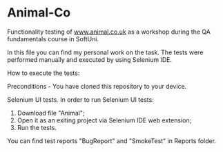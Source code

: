 # Animal-Co


Functionality testing of www.animal.co.uk as a workshop during the QA fundamentals course in SoftUni.

In this file you can find my personal work on the task. The tests were performed manually and executed by using Selenium IDE.

How to execute the tests:

Preconditions - You have cloned this repository to your device.

Selenium UI tests. 
In order to run Selenium UI tests: 
1. Download file "Animal";
2. Open it as an exiting project via Selenium IDE web extension;
3. Run the tests.

You can find test reports "BugReport" and "SmokeTest" in Reports folder.
